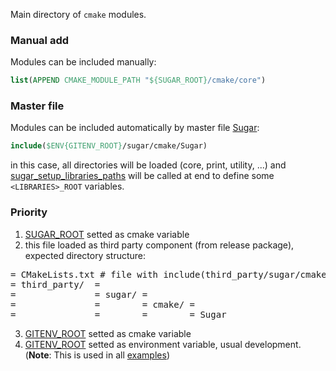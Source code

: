Main directory of `cmake` modules.

### Manual add
Modules can be included manually:
```cmake
list(APPEND CMAKE_MODULE_PATH "${SUGAR_ROOT}/cmake/core")
```

### Master file 
Modules can be included automatically by master file [Sugar](https://github.com/ruslo/sugar/blob/master/cmake/Sugar):
```cmake
include($ENV{GITENV_ROOT}/sugar/cmake/Sugar)
```
in this case, all directories will be loaded (core, print, utility, ...) and
[sugar_setup_libraries_paths](https://github.com/ruslo/sugar/blob/master/cmake/core/sugar_setup_libraries_paths.cmake)
will be called at end to define some `<LIBRARIES>_ROOT` variables.

### Priority
1. [SUGAR_ROOT](https://github.com/ruslo/sugar/wiki/Used-variables#sugar_root) setted as cmake variable
2. this file loaded as third party component (from release package), expected directory structure:
<pre>
= CMakeLists.txt # file with include(third_party/sugar/cmake/Sugar)
= third_party/  =
=               = sugar/ = 
=               =        = cmake/ =
=               =        =        = Sugar
</pre>
3. [GITENV_ROOT](https://github.com/ruslo/sugar/wiki/Used-variables#gitenv_root) setted as cmake variable
4. [GITENV_ROOT](https://github.com/ruslo/sugar/wiki/Used-variables#gitenv_root) setted as
environment variable, usual development.
(**Note**: This is used in all [examples](https://github.com/ruslo/sugar/tree/master/examples))
